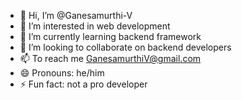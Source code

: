- 👋 Hi, I’m @Ganesamurthi-V
- 👀 I’m interested in web development 
- 🌱 I’m currently learning backend framework
- 💞️ I’m looking to collaborate on backend developers
- 📫 To reach me GanesamurthiV@gmail.com
- 😄 Pronouns: he/him
- ⚡ Fun fact: not a pro developer 

<!---
Ganesamurthi-V/Ganesamurthi-V is a ✨ special ✨ repository because its `README.md` (this file) appears on your GitHub profile.
You can click the Preview link to take a look at your changes.
--->
